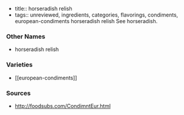 - title:: horseradish relish
- tags:: unreviewed, ingredients, categories, flavorings, condiments, european-condiments
horseradish relish See horseradish.

### Other Names

* horseradish relish

### Varieties

* [[european-condiments]]

### Sources
* http://foodsubs.com/CondimntEur.html
